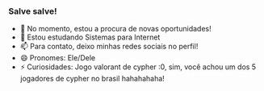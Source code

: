 ### Salve salve!

- 🔭 No momento, estou a procura de novas oportunidades!
- 🌱 Estou estudando Sistemas para Internet
- 📫 Para contato, deixo minhas redes sociais no perfil!
- 😄 Pronomes: Ele/Dele
- ⚡ Curiosidades: Jogo valorant de cypher :0, sim, você achou um dos 5 jogadores de cypher no brasil hahahahaha! 



